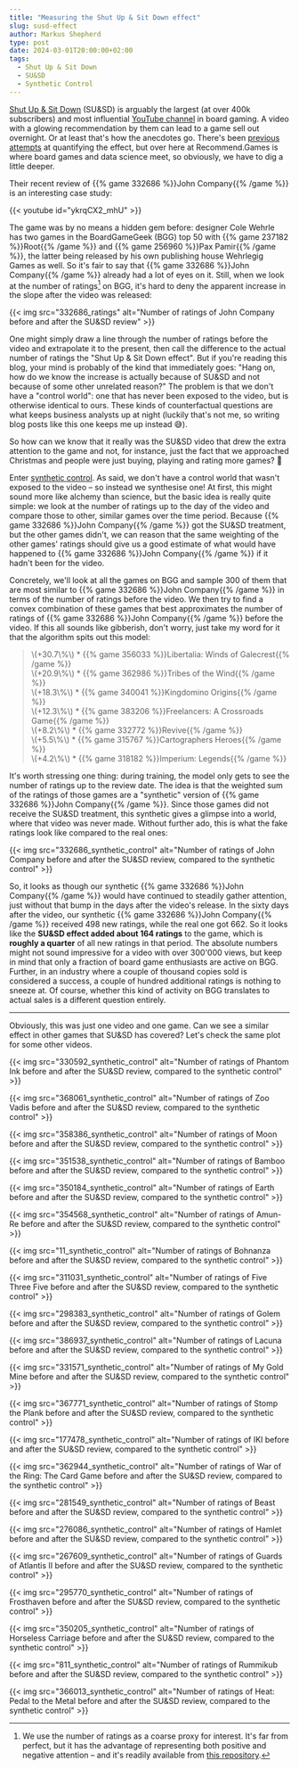 ```yaml
---
title: "Measuring the Shut Up & Sit Down effect"
slug: susd-effect
author: Markus Shepherd
type: post
date: 2024-03-01T20:00:00+02:00
tags:
  - Shut Up & Sit Down
  - SU&SD
  - Synthetic Control
---
```


[Shut Up & Sit Down](https://www.shutupandsitdown.com/) (SU&SD) is arguably the largest (at over 400k subscribers) and most influential [YouTube channel](https://www.youtube.com/@shutupandsitdown) in board gaming. A video with a glowing recommendation by them can lead to a game sell out overnight. Or at least that's how the anecdotes go. There's been [previous attempts](https://www.reddit.com/r/boardgames/comments/ngqoow/i_tried_to_quantify_the_shut_up_sit_down_effect/) at quantifying the effect, but over here at Recommend.Games is where board games and data science meet, so obviously, we have to dig a little deeper.

Their recent review of {{% game 332686 %}}John Company{{% /game %}} is an interesting case study:

{{< youtube id="ykrqCX2_mhU" >}}

The game was by no means a hidden gem before: designer Cole Wehrle has two games in the BoardGameGeek (BGG) top 50 with {{% game 237182 %}}Root{{% /game %}} and {{% game 256960 %}}Pax Pamir{{% /game %}}, the latter being released by his own publishing house Wehrlegig Games as well. So it's fair to say that {{% game 332686 %}}John Company{{% /game %}} already had a lot of eyes on it. Still, when we look at the number of ratings[^num_ratings] on BGG, it's hard to deny the apparent increase in the slope after the video was released:

{{< img src="332686_ratings" alt="Number of ratings of John Company before and after the SU&SD review" >}}

One might simply draw a line through the number of ratings before the video and extrapolate it to the present, then call the difference to the actual number of ratings the "Shut Up & Sit Down effect". But if you're reading this blog, your mind is probably of the kind that immediately goes: "Hang on, how do we know the increase is actually because of SU&SD and not because of some other unrelated reason?" The problem is that we don't have a "control world": one that has never been exposed to the video, but is otherwise identical to ours. These kinds of counterfactual questions are what keeps business analysts up at night (luckily that's not me, so writing blog posts like this one keeps me up instead 😅).

So how can we know that it really was the SU&SD video that drew the extra attention to the game and not, for instance, just the fact that we approached Christmas and people were just buying, playing and rating more games? 🤔

Enter [synthetic control](https://en.wikipedia.org/wiki/Synthetic_control_method). As said, we don't have a control world that wasn't exposed to the video – so instead we synthesise one! At first, this might sound more like alchemy than science, but the basic idea is really quite simple: we look at the number of ratings up to the day of the video and compare those to other, similar games over the time period. Because {{% game 332686 %}}John Company{{% /game %}} got the SU&SD treatment, but the other games didn't, we can reason that the same weighting of the other games' ratings should give us a good estimate of what would have happened to {{% game 332686 %}}John Company{{% /game %}} if it hadn't been for the video.

Concretely, we'll look at all the games on BGG and sample 300 of them that are most similar to {{% game 332686 %}}John Company{{% /game %}} in terms of the number of ratings before the video. We then try to find a convex combination of these games that best approximates the number of ratings of {{% game 332686 %}}John Company{{% /game %}} before the video. If this all sounds like gibberish, don't worry, just take my word for it that the algorithm spits out this model:

> \\(+30.7\\%\\) * {{% game 356033 %}}Libertalia: Winds of Galecrest{{% /game %}}  
> \\(+20.9\\%\\) * {{% game 362986 %}}Tribes of the Wind{{% /game %}}  
> \\(+18.3\\%\\) * {{% game 340041 %}}Kingdomino Origins{{% /game %}}  
> \\(+12.3\\%\\) * {{% game 383206 %}}Freelancers: A Crossroads Game{{% /game %}}  
> \\(+8.2\\%\\) * {{% game 332772 %}}Revive{{% /game %}}  
> \\(+5.5\\%\\) * {{% game 315767 %}}Cartographers Heroes{{% /game %}}  
> \\(+4.2\\%\\) * {{% game 318182 %}}Imperium: Legends{{% /game %}}

It's worth stressing one thing: during training, the model only gets to see the number of ratings up to the review date. The idea is that the weighted sum of the ratings of those games are a "synthetic" version of {{% game 332686 %}}John Company{{% /game %}}. Since those games did not receive the SU&SD treatment, this synthetic gives a glimpse into a world, where that video was never made. Without further ado, this is what the fake ratings look like compared to the real ones:

{{< img src="332686_synthetic_control" alt="Number of ratings of John Company before and after the SU&SD review, compared to the synthetic control" >}}

So, it looks as though our synthetic {{% game 332686 %}}John Company{{% /game %}} would have continued to steadily gather attention, just without that bump in the days after the video's release. In the sixty days after the video, our synthetic {{% game 332686 %}}John Company{{% /game %}} received 498 new ratings, while the real one got 662. So it looks like the **SU&SD effect added about 164 ratings** to the game, which is **roughly a quarter** of all new ratings in that period. The absolute numbers might not sound impressive for a video with over 300'000 views, but keep in mind that only a fraction of board game enthusiasts are active on BGG. Further, in an industry where a couple of thousand copies sold is considered a success, a couple of hundred additional ratings is nothing to sneeze at. Of course, whether this kind of activity on BGG translates to actual sales is a different question entirely.

---

Obviously, this was just one video and one game. Can we see a similar effect in other games that SU&SD has covered? Let's check the same plot for some other videos.

{{< img src="330592_synthetic_control" alt="Number of ratings of Phantom Ink before and after the SU&SD review, compared to the synthetic control" >}}

{{< img src="368061_synthetic_control" alt="Number of ratings of Zoo Vadis before and after the SU&SD review, compared to the synthetic control" >}}

{{< img src="358386_synthetic_control" alt="Number of ratings of Moon before and after the SU&SD review, compared to the synthetic control" >}}

{{< img src="351538_synthetic_control" alt="Number of ratings of Bamboo before and after the SU&SD review, compared to the synthetic control" >}}

{{< img src="350184_synthetic_control" alt="Number of ratings of Earth before and after the SU&SD review, compared to the synthetic control" >}}

{{< img src="354568_synthetic_control" alt="Number of ratings of Amun-Re before and after the SU&SD review, compared to the synthetic control" >}}

{{< img src="11_synthetic_control" alt="Number of ratings of Bohnanza before and after the SU&SD review, compared to the synthetic control" >}}

{{< img src="311031_synthetic_control" alt="Number of ratings of Five Three Five before and after the SU&SD review, compared to the synthetic control" >}}

{{< img src="298383_synthetic_control" alt="Number of ratings of Golem before and after the SU&SD review, compared to the synthetic control" >}}

{{< img src="386937_synthetic_control" alt="Number of ratings of Lacuna before and after the SU&SD review, compared to the synthetic control" >}}

{{< img src="331571_synthetic_control" alt="Number of ratings of My Gold Mine before and after the SU&SD review, compared to the synthetic control" >}}

{{< img src="367771_synthetic_control" alt="Number of ratings of Stomp the Plank before and after the SU&SD review, compared to the synthetic control" >}}

{{< img src="177478_synthetic_control" alt="Number of ratings of IKI before and after the SU&SD review, compared to the synthetic control" >}}

{{< img src="362944_synthetic_control" alt="Number of ratings of War of the Ring: The Card Game before and after the SU&SD review, compared to the synthetic control" >}}

{{< img src="281549_synthetic_control" alt="Number of ratings of Beast before and after the SU&SD review, compared to the synthetic control" >}}

{{< img src="276086_synthetic_control" alt="Number of ratings of Hamlet before and after the SU&SD review, compared to the synthetic control" >}}

{{< img src="267609_synthetic_control" alt="Number of ratings of Guards of Atlantis II before and after the SU&SD review, compared to the synthetic control" >}}

{{< img src="295770_synthetic_control" alt="Number of ratings of Frosthaven before and after the SU&SD review, compared to the synthetic control" >}}

{{< img src="350205_synthetic_control" alt="Number of ratings of Horseless Carriage before and after the SU&SD review, compared to the synthetic control" >}}

{{< img src="811_synthetic_control" alt="Number of ratings of Rummikub before and after the SU&SD review, compared to the synthetic control" >}}

{{< img src="366013_synthetic_control" alt="Number of ratings of Heat: Pedal to the Metal before and after the SU&SD review, compared to the synthetic control" >}}

<!-- TODO: Pick a couple of representative plots, e.g., unknown and boosted, known and moderate effect, no or negative effect. -->
<!-- TODO: Result table for all (?) videos, conclusion about typical SU&SD effect. -->

<!-- Note: cannot exclude the possibility of a different "intervention", e.g., KS opened or fulfilled, some other review or social media mention, etc. -->
<!-- Link to articles with further details and code with actual implementation -->

[^num_ratings]: We use the number of ratings as a coarse proxy for interest. It's far from perfect, but it has the advantage of representing both positive and negative attention – and it's readily available from [this repository](https://github.com/beefsack/bgg-ranking-historicals).
<!-- TODO: Explain actual data source (collection items) better. -->

